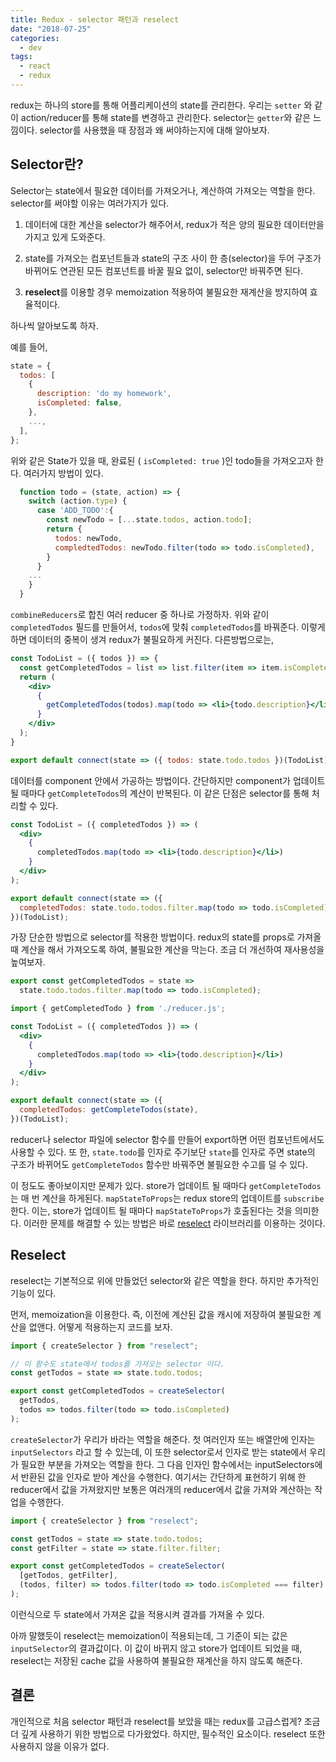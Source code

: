 ```yaml
---
title: Redux - selector 패턴과 reselect
date: "2018-07-25"
categories:
  - dev
tags:
  - react
  - redux
---
```


redux는 하나의 store를 통해 어플리케이션의 state를 관리한다. 우리는 `setter` 와 같이 action/reducer를 통해 state를 변경하고 관리한다. selector는 `getter`와 같은 느낌이다. selector를 사용했을 때 장점과 왜 써야하는지에 대해 알아보자.

<!--more-->

## Selector란?

Selector는 state에서 필요한 데이터를 가져오거나, 계산하여 가져오는 역할을 한다. selector를 써야할 이유는 여러가지가 있다.

1. 데이터에 대한 계산을 selector가 해주어서, redux가 적은 양의 필요한 데이터만을 가지고 있게 도와준다.

2. state를 가져오는 컴포넌트들과 state의 구조 사이 한 층(selector)을 두어 구조가 바뀌어도 연관된 모든 컴포넌트를 바꿀 필요 없이, selector만 바꿔주면 된다.

3. **reselect**를 이용할 경우 memoization 적용하여 불필요한 재계산을 방지하여 효율적이다.

하나씩 알아보도록 하자.

예를 들어,

```js
state = {
  todos: [
    {
      description: 'do my homework',
      isCompleted: false,
    },
    ...,
  ],
};
```

위와 같은 State가 있을 때, 완료된 ( `isCompleted: true` )인 todo들을 가져오고자 한다. 여러가지 방법이 있다.

```js reducer.js
  function todo = (state, action) => {
    switch (action.type) {
      case 'ADD_TODO':{
        const newTodo = [...state.todos, action.todo];
        return {
          todos: newTodo,
          compledtedTodos: newTodo.filter(todo => todo.isCompleted),
        }
      }
    ...
    }
  }
```

`combineReducers`로 합친 여러 reducer 중 하나로 가정하자.
위와 같이 `completedTodos` 필드를 만들어서, `todos`에 맞춰 `completedTodos`를 바꿔준다. 이렇게 하면 데이터의 중복이 생겨 redux가 불필요하게 커진다. 다른방법으로는,

```jsx todolist.js
const TodoList = ({ todos }) => {
  const getCompletedTodos = list => list.filter(item => item.isCompleted);
  return (
    <div>
      {
        getCompletedTodos(todos).map(todo => <li>{todo.description}</li>)
      }
    </div>
  );
}

export default connect(state => ({ todos: state.todo.todos })(TodoList);
```

데이터를 component 안에서 가공하는 방법이다. 간단하지만 component가 업데이트 될 때마다 `getCompleteTodos`의 계산이 반복된다. 이 같은 단점은 selector를 통해 처리할 수 있다.

```jsx todolist.js
const TodoList = ({ completedTodos }) => (
  <div>
    {
      completedTodos.map(todo => <li>{todo.description}</li>)
    }
  </div>
);

export default connect(state => ({
  completedTodos: state.todo.todos.filter.map(todo => todo.isCompleted),
})(TodoList);
```

가장 단순한 방법으로 selector를 적용한 방법이다. redux의 state를 props로 가져올 때 계산을 해서 가져오도록 하여, 불필요한 계산을 막는다. 조금 더 개선하여 재사용성을 높여보자.

```js reducer.js
export const getCompletedTodos = state =>
  state.todo.todos.filter.map(todo => todo.isCompleted);
```

```jsx todolist.js
import { getCompletedTodo } from './reducer.js';

const TodoList = ({ completedTodos }) => (
  <div>
    {
      completedTodos.map(todo => <li>{todo.description}</li>)
    }
  </div>
);

export default connect(state => ({
  completedTodos: getCompleteTodos(state),
})(TodoList);
```

reducer나 selector 파일에 selector 함수를 만들어 export하면 어떤 컴포넌트에서도 사용할 수 있다. 또 한, `state.todo`를 인자로 주기보단 `state`를 인자로 주면 state의 구조가 바뀌어도 `getCompleteTodos` 함수만 바꿔주면 불필요한 수고를 덜 수 있다.

이 정도도 좋아보이지만 문제가 있다. store가 업데이트 될 때마다 `getCompleteTodos`는 매 번 계산을 하게된다. `mapStateToProps`는 redux store의 업데이트를 `subscribe` 한다. 이는, store가 업데이트 될 때마다 `mapStateToProps`가 호출된다는 것을 의미한다. 이러한 문제를 해결할 수 있는 방법은 바로 [reselect](https://github.com/reduxjs/reselect) 라이브러리를 이용하는 것이다.

## Reselect

reselect는 기본적으로 위에 만들었던 selector와 같은 역할을 한다. 하지만 추가적인 기능이 있다.

먼저, memoization을 이용한다. 즉, 이전에 계산된 값을 캐시에 저장하여 불필요한 계산을 없앤다. 어떻게 적용하는지 코드를 보자.

```js reducer.js
import { createSelector } from "reselect";

// 이 함수도 state에서 todos를 가져오는 selector 이다.
const getTodos = state => state.todo.todos;

export const getCompletedTodos = createSelector(
  getTodos,
  todos => todos.filter(todo => todo.isCompleted)
);
```

`createSelector`가 우리가 바라는 역할을 해준다. 첫 여러인자 또는 배열안에 인자는 `inputSelectors` 라고 할 수 있는데, 이 또한 selector로서 인자로 받는 state에서 우리가 필요한 부분을 가져오는 역할을 한다. 그 다음 인자인 함수에서는 inputSelectors에서 반환된 값을 인자로 받아 계산을 수행한다. 여기서는 간단하게 표현하기 위해 한 reducer에서 값을 가져왔지만 보통은 여러개의 reducer에서 값을 가져와 계산하는 작업을 수행한다.

```js
import { createSelector } from "reselect";

const getTodos = state => state.todo.todos;
const getFilter = state => state.filter.filter;

export const getCompletedTodos = createSelector(
  [getTodos, getFilter],
  (todos, filter) => todos.filter(todo => todo.isCompleted === filter)
);
```

이런식으로 두 state에서 가져온 값을 적용시켜 결과를 가져올 수 있다.

아까 말했듯이 reselect는 memoization이 적용되는데, 그 기준이 되는 값은 `inputSelector`의 결과값이다. 이 값이 바뀌지 않고 store가 업데이트 되었을 때, reselect는 저장된 cache 값을 사용하여 불필요한 재계산을 하지 않도록 해준다.

## 결론

개인적으로 처음 selector 패턴과 reselect를 보았을 때는 redux를 고급스럽게? 조금 더 깊게 사용하기 위한 방법으로 다가왔었다. 하지만, 필수적인 요소이다. reselect 또한 사용하지 않을 이유가 없다.
